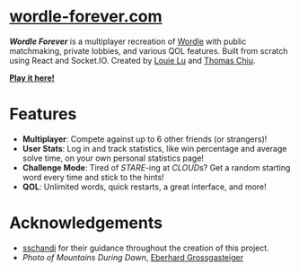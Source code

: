 # [wordle-forever.com](https://www.wordleforever.com)

**_Wordle Forever_** is a multiplayer recreation of [Wordle](https://www.nytimes.com/games/wordle/index.html) with public matchmaking, private lobbies, and various QOL features. Built from scratch using React and Socket.IO. Created by [Louie Lu](https://github.com/louieluuu) and [Thomas Chiu](https://github.com/tomchiu19).

**[Play it here!](https://www.wordleforever.com)**

# Features

- **Multiplayer**: Compete against up to 6 other friends (or strangers)!
- **User Stats**: Log in and track statistics, like win percentage and average solve time, on your own personal statistics page!
- **Challenge Mode**: Tired of _STARE_-ing at *CLOUD*s? Get a random starting word every time and stick to the hints!
- **QOL**: Unlimited words, quick restarts, a great interface, and more!

# Acknowledgements

- [sschandi](https://github.com/sschandi) for their guidance throughout the creation of this project.
- _Photo of Mountains During Dawn_, [Eberhard Grossgasteiger](https://www.pexels.com/@eberhardgross/)
